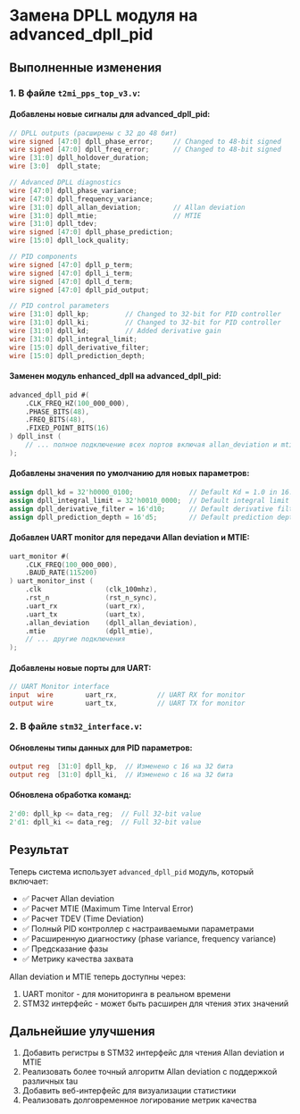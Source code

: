 # Замена DPLL модуля на advanced_dpll_pid

## Выполненные изменения

### 1. В файле `t2mi_pps_top_v3.v`:

#### Добавлены новые сигналы для advanced_dpll_pid:
```verilog
// DPLL outputs (расширены с 32 до 48 бит)
wire signed [47:0] dpll_phase_error;     // Changed to 48-bit signed
wire signed [47:0] dpll_freq_error;      // Changed to 48-bit signed
wire [31:0] dpll_holdover_duration;
wire [3:0]  dpll_state;

// Advanced DPLL diagnostics
wire [47:0] dpll_phase_variance;
wire [47:0] dpll_frequency_variance;
wire [31:0] dpll_allan_deviation;        // Allan deviation
wire [31:0] dpll_mtie;                   // MTIE
wire [31:0] dpll_tdev;
wire signed [47:0] dpll_phase_prediction;
wire [15:0] dpll_lock_quality;

// PID components
wire signed [47:0] dpll_p_term;
wire signed [47:0] dpll_i_term;
wire signed [47:0] dpll_d_term;
wire signed [47:0] dpll_pid_output;

// PID control parameters
wire [31:0] dpll_kp;         // Changed to 32-bit for PID controller
wire [31:0] dpll_ki;         // Changed to 32-bit for PID controller
wire [31:0] dpll_kd;         // Added derivative gain
wire [31:0] dpll_integral_limit;
wire [15:0] dpll_derivative_filter;
wire [15:0] dpll_prediction_depth;
```

#### Заменен модуль enhanced_dpll на advanced_dpll_pid:
```verilog
advanced_dpll_pid #(
    .CLK_FREQ_HZ(100_000_000),
    .PHASE_BITS(48),
    .FREQ_BITS(48),
    .FIXED_POINT_BITS(16)
) dpll_inst (
    // ... полное подключение всех портов включая allan_deviation и mtie
);
```

#### Добавлены значения по умолчанию для новых параметров:
```verilog
assign dpll_kd = 32'h0000_0100;              // Default Kd = 1.0 in 16.16 fixed point
assign dpll_integral_limit = 32'h0010_0000;  // Default integral limit
assign dpll_derivative_filter = 16'd10;      // Default derivative filter
assign dpll_prediction_depth = 16'd5;        // Default prediction depth
```

#### Добавлен UART monitor для передачи Allan deviation и MTIE:
```verilog
uart_monitor #(
    .CLK_FREQ(100_000_000),
    .BAUD_RATE(115200)
) uart_monitor_inst (
    .clk                (clk_100mhz),
    .rst_n              (rst_n_sync),
    .uart_rx            (uart_rx),
    .uart_tx            (uart_tx),
    .allan_deviation    (dpll_allan_deviation),
    .mtie               (dpll_mtie),
    // ... другие подключения
);
```

#### Добавлены новые порты для UART:
```verilog
// UART Monitor interface
input  wire        uart_rx,          // UART RX for monitor
output wire        uart_tx,          // UART TX for monitor
```

### 2. В файле `stm32_interface.v`:

#### Обновлены типы данных для PID параметров:
```verilog
output reg  [31:0] dpll_kp,  // Изменено с 16 на 32 бита
output reg  [31:0] dpll_ki,  // Изменено с 16 на 32 бита
```

#### Обновлена обработка команд:
```verilog
2'd0: dpll_kp <= data_reg;  // Full 32-bit value
2'd1: dpll_ki <= data_reg;  // Full 32-bit value
```

## Результат

Теперь система использует `advanced_dpll_pid` модуль, который включает:
- ✅ Расчет Allan deviation
- ✅ Расчет MTIE (Maximum Time Interval Error)
- ✅ Расчет TDEV (Time Deviation)
- ✅ Полный PID контроллер с настраиваемыми параметрами
- ✅ Расширенную диагностику (phase variance, frequency variance)
- ✅ Предсказание фазы
- ✅ Метрику качества захвата

Allan deviation и MTIE теперь доступны через:
1. UART monitor - для мониторинга в реальном времени
2. STM32 интерфейс - может быть расширен для чтения этих значений

## Дальнейшие улучшения

1. Добавить регистры в STM32 интерфейс для чтения Allan deviation и MTIE
2. Реализовать более точный алгоритм Allan deviation с поддержкой различных tau
3. Добавить веб-интерфейс для визуализации статистики
4. Реализовать долговременное логирование метрик качества